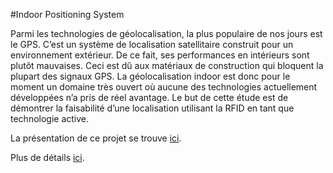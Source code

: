  
#Indoor Positioning System
Parmi les technologies de géolocalisation, la plus populaire de nos jours est le GPS. C’est un système de localisation satellitaire construit pour un environnement extérieur. De ce fait, ses performances en intérieurs sont plutôt mauvaises. Ceci est dû aux matériaux de construction qui bloquent la plupart des signaux GPS. La géolocalisation indoor est donc pour le moment un domaine très ouvert où aucune des technologies actuellement développées n’a pris de réel avantage. Le but de cette étude est de démontrer la faisabilité d’une localisation utilisant la RFID en tant que technologie active.

La présentation de ce projet se trouve [ici](http://prezi.com/h2lhgzqwe3ud/ips/).

Plus de détails [ici](https://github.com/matdutour/Indoor_Positionning_System/blob/master/presentation/dossier.pdf).